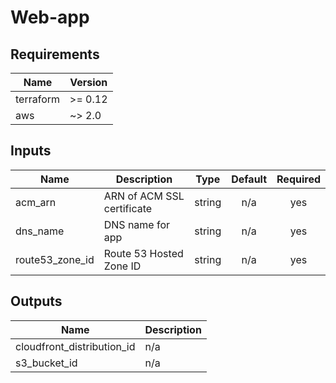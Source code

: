 # Web-app

## Requirements

| Name | Version |
|------|---------|
| terraform | >= 0.12 |
| aws | ~> 2.0 |

## Inputs

| Name | Description | Type | Default | Required |
|------|-------------|:----:|:-----:|:-----:|
| acm\_arn | ARN of ACM SSL certificate | string | n/a | yes |
| dns\_name | DNS name for app | string | n/a | yes |
| route53\_zone\_id | Route 53 Hosted Zone ID | string | n/a | yes |

## Outputs

| Name | Description |
|------|-------------|
| cloudfront\_distribution\_id | n/a |
| s3\_bucket\_id | n/a |
